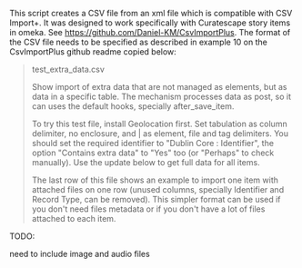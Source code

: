 This script creates a CSV file from an xml file which is compatible with CSV Import+. It was designed to work specifically with Curatescape story items in omeka. See https://github.com/Daniel-KM/CsvImportPlus. The format of the CSV file needs to be specified as described in example 10 on the CsvImportPlus github readme copied below:

>test_extra_data.csv
>
>Show import of extra data that are not managed as elements, but as data in a specific table. The mechanism processes data as post, so it can uses the default hooks, specially after_save_item.
>
>To try this test file, install Geolocation first. Set tabulation as column delimiter, no enclosure, and | as element, file and tag delimiters. You should set the required identifier to "Dublin Core : Identifier", the option "Contains extra data" to "Yes" too (or "Perhaps" to check manually). Use the update below to get full data for all items.
>
>The last row of this file shows an example to import one item with attached files on one row (unused columns, specially Identifier and Record Type, can be removed). This simpler format can be used if you don't need files metadata or if you don't have a lot of files attached to each item.

TODO:

need to include image and audio files